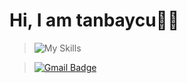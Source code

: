 # Hi, I am tanbaycu🐳✨









>![My Skills](https://go-skill-icons.vercel.app/api/icons?i=tailwindcss,html,css,python,apidog&titles=true)


>[![Gmail Badge](https://img.shields.io/badge/Gmail-d14836?style=flat-square&logo=Gmail&logoColor=white&link=mailto:tanbaycu@gmail.com)](mailto:tanbaycu@gmail.com)